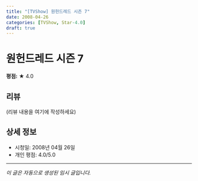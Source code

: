 ```yaml
---
title: "[TVShow] 원헌드레드 시즌 7"
date: 2008-04-26
categories: [TVShow, Star-4.0]
draft: true
---
```


# 원헌드레드 시즌 7

**평점:** ★ 4.0

## 리뷰

(리뷰 내용을 여기에 작성하세요)

## 상세 정보

- 시청일: 2008년 04월 26일
- 개인 평점: 4.0/5.0

---

*이 글은 자동으로 생성된 임시 글입니다.*
